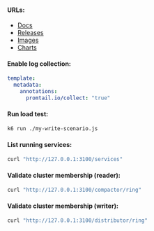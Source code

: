 #### URLs:
- [Docs](https://github.com/grafana/loki/tree/main/docs/sources)
- [Releases](https://github.com/grafana/loki/releases)
- [Images](https://hub.docker.com/r/grafana/loki/tags)
- [Charts](https://github.com/grafana/helm-charts)

#### Enable log collection:
```yaml
template:
  metadata:
    annotations:
      promtail.io/collect: "true"
```

#### Run load test:
```bash
k6 run ./my-write-scenario.js
```

#### List running services:
```bash
curl "http://127.0.0.1:3100/services"
```

#### Validate cluster membership (reader):
```bash
curl "http://127.0.0.1:3100/compactor/ring"
```

#### Validate cluster membership (writer):
```bash
curl "http://127.0.0.1:3100/distributor/ring"
```

